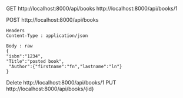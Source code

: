 GET 
    http://localhost:8000/api/books
    http://localhost:8000/api/books/1
    
POST
    http://localhost:8000/api/books 
   
    Headers
    Content-Type : application/json
   
    Body : raw
    {
    "isbn":"1234",
    "Title":"posted book",
     "Author":{"firstname":"fn","lastname":"ln"}    
    }
Delete
    http://localhost:8000/api/books/1
PUT
    http://localhost:8000/api/books/{id}
